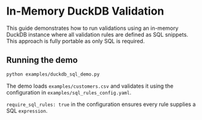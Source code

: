 # In-Memory DuckDB Validation

This guide demonstrates how to run validations using an in-memory DuckDB instance where all validation rules are defined as SQL snippets. This approach is fully portable as only SQL is required.

## Running the demo

```bash
python examples/duckdb_sql_demo.py
```

The demo loads `examples/customers.csv` and validates it using the configuration in `examples/sql_rules_config.yaml`.

`require_sql_rules: true` in the configuration ensures every rule supplies a SQL `expression`.
